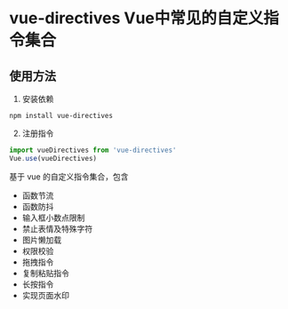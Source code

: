 # vue-directives Vue中常见的自定义指令集合

## 使用方法

1. 安装依赖

```
npm install vue-directives 
```

2. 注册指令

```js
import vueDirectives from 'vue-directives'
Vue.use(vueDirectives)
```

基于 vue 的自定义指令集合，包含

- 函数节流  
- 函数防抖 
- 输入框小数点限制
- 禁止表情及特殊字符
- 图片懒加载
- 权限校验
- 拖拽指令
- 复制粘贴指令
- 长按指令
-  实现页面水印

